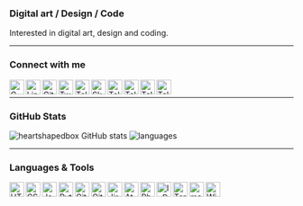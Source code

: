 ### Digital art / Design / Code
Interested in digital art, design and coding. 

--------------------------------------------------------

### Connect with me
[<img align="left" alt="Gmail" title="Gmail" width="26px" src="https://user-images.githubusercontent.com/27690717/165532326-df1f6d81-3c04-48fe-9f2c-3ee0cf8d411a.png" />][gmail]
[<img align="left" alt="LinkedIn" title="LinkedIn" width="26px" src="https://user-images.githubusercontent.com/27690717/165531718-eaa257d6-c292-40e5-8371-67044869c899.png" />][linkedin]
[<img align="left" alt="GitHub" title="GitHub" width="26px" src="https://user-images.githubusercontent.com/27690717/165533688-74e3a378-c77f-4b6b-b315-c84794cb0357.png" />][github]
[<img align="left" alt="Twitter" title="Twitter" width="26px" src="https://user-images.githubusercontent.com/27690717/165530791-cb5ac5fb-971c-4211-89b6-9ecde092c8b9.png" />][twitter]
[<img align="left" alt="Telegram" title="Telegram" width="26px" src="https://user-images.githubusercontent.com/27690717/165527901-17c517d0-d0f2-4d22-bd6c-1612b10ad85a.png" />][telegram]
[<img align="left" alt="Skype" title="Skype" width="26px" src="https://user-images.githubusercontent.com/27690717/165534799-b17b819c-438b-4a3a-97bc-303f2f62dc87.png" />][skype]
[<img align="left" alt="Telegram" title="Telegram" width="26px" src="https://user-images.githubusercontent.com/27690717/165527901-17c517d0-d0f2-4d22-bd6c-1612b10ad85a.png" />][telegram]
[<img align="left" alt="Telegram" title="Telegram" width="26px" src="https://user-images.githubusercontent.com/27690717/165527901-17c517d0-d0f2-4d22-bd6c-1612b10ad85a.png" />][telegram]
[<img align="left" alt="Telegram" title="Telegram" width="26px" src="https://user-images.githubusercontent.com/27690717/165527901-17c517d0-d0f2-4d22-bd6c-1612b10ad85a.png" />][telegram]
[<img align="left" alt="Telegram" title="Telegram" width="26px" src="https://user-images.githubusercontent.com/27690717/165527901-17c517d0-d0f2-4d22-bd6c-1612b10ad85a.png" />][telegram]

[gmail]: mailto:babenko.dmitry.mail@gmail.com
[linkedin]: https://www.linkedin.com/in/dmitry-babenko-%F0%9F%87%BA%F0%9F%87%A6-6aab3b168
[github]: https://github.com/heartshapedbox
[twitter]: https://twitter.com/BabenkoDmitry
[telegram]: https://t.me/BabenkoDmitry
[skype]: https://join.skype.com/invite/ahRruuzbYjx6

<br />

--------------------------------------------------------

### GitHub Stats
![heartshapedbox GitHub stats](https://github-readme-stats.vercel.app/api?username=heartshapedbox&custom_title=GitHubStats&show_icons=true&theme=tokyonight&bg_color=110,0d1117,1a1b27&hide_border=true)
![languages](https://github-readme-stats.vercel.app/api/top-langs/?username=heartshapedbox&layout=compact&theme=tokyonight&bg_color=110,0d1117,1a1b27&hide_border=true)

--------------------------------------------------------

### Languages & Tools
<img align="left" alt="HTML" title="HTML" width="26px" src="https://user-images.githubusercontent.com/27690717/165400714-38f3eb60-5189-4163-9431-41eb906c1be6.png" />
<img align="left" alt="CSS" title="CSS" width="26px" src="https://user-images.githubusercontent.com/27690717/165400718-7aa854fc-22c0-46f8-8d5f-cf8e7fc3d2d1.png" />
<img align="left" alt="JavaScript" title="JavaScript" width="26px" src="https://user-images.githubusercontent.com/27690717/165400083-a38f99ae-7029-423b-a49f-4f3001d596bd.png" />
<img align="left" alt="Python" title="Python" width="26px" src="https://user-images.githubusercontent.com/27690717/165398445-11f2293b-8b2e-403b-86ef-85d95152905f.png" />
<img align="left" alt="GitHub" title="GitHub" width="26px" src="https://user-images.githubusercontent.com/27690717/165397681-55acb06c-1d02-4922-87ff-2b90f80f1e9f.png" />
<img align="left" alt="Git" title="Git" width="26px" src="https://user-images.githubusercontent.com/27690717/165401597-30d07762-d52b-4697-bbbf-79a0c8082cb5.png" />
<img align="left" alt="Jira" title="Jira" width="26px" src="https://user-images.githubusercontent.com/27690717/165532114-9bbf584d-aae6-4bbc-87da-4eb313ed42ee.png" />
<img align="left" alt="Atom" title="Atom" width="26px" src="https://user-images.githubusercontent.com/27690717/165403951-e7f31325-6b36-4e76-9ce2-432142b0b3b0.png" />
<img align="left" alt="Photoshop" title="Adobe Photoshop" width="26px" src="https://user-images.githubusercontent.com/27690717/165407869-b475f554-afe6-4987-a182-efa4654ba231.png" />
<img align="left" alt="InDesign" title="Adobe InDesign" width="26px" src="https://user-images.githubusercontent.com/27690717/165407926-072dbd2a-ba0e-4ad6-92ea-5b7437acee31.png" />
<img align="left" alt="Terminal" title="Terminal" width="26px" src="https://user-images.githubusercontent.com/27690717/165402531-d97eef56-ccd5-44c0-849c-a9abd14c99bb.png" />
<img align="left" alt="macOS" title="macOS" width="26px" src="https://user-images.githubusercontent.com/27690717/165397260-a7462ff1-dfd9-49c4-bc4d-581e5765224c.png" />
<img align="left" alt="Windows" title="Windows" width="26px" src="https://user-images.githubusercontent.com/27690717/165530945-512e8258-a13f-4f65-8ce3-ad673858de8e.png" />

<!---
heartshapedbox/heartshapedbox is a ✨ special ✨ repository because its `README.md` (this file) appears on your GitHub profile.
You can click the Preview link to take a look at your changes.
--->
